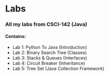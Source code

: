 # Labs
### All my labs from CSCI-142 (Java)
#### Contains:
- Lab 1: Python To Java (Introduction)
- Lab 2: Binary Search Tree (Classes)
- Lab 3: Stacks & Queues (Interfaces)
- Lab 4: Circuit Breaker (Inheritance)
- Lab 5: Tree Set (Java Collection Framework)
